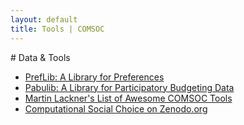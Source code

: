 ```yaml
---
layout: default
title: Tools | COMSOC
---
```


<section markdown="1">
# Data & Tools

- [PrefLib: A Library for Preferences](https://www.preflib.org/)
- [Pabulib: A Library for Participatory Budgeting Data](https://pabulib.org/)
- [Martin Lackner's List of Awesome COMSOC Tools](https://github.com/martinlackner/awesome-comsoc-tools)
- [Computational Social Choice on Zenodo.org](https://zenodo.org/communities/comsoc/)
</section>